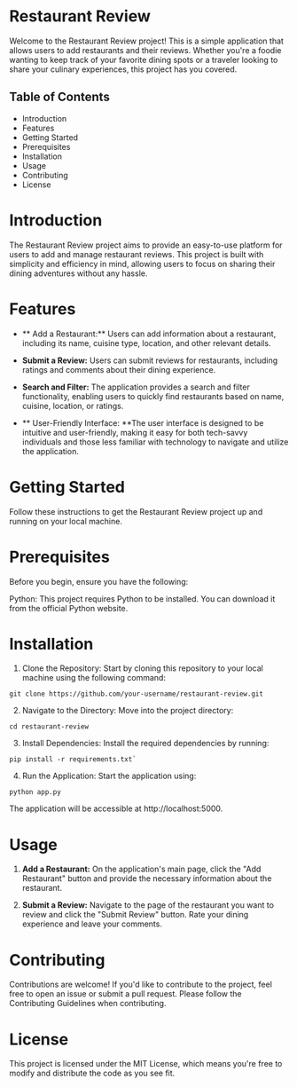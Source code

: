 
# Restaurant Review
Welcome to the Restaurant Review project! This is a simple application that allows users to add restaurants and their reviews. Whether you're a foodie wanting to keep track of your favorite dining spots or a traveler looking to share your culinary experiences, this project has you covered.

## Table of Contents
- Introduction
- Features
- Getting Started
- Prerequisites
- Installation
- Usage
- Contributing
- License

# Introduction
The Restaurant Review project aims to provide an easy-to-use platform for users to add and manage restaurant reviews. This project is built with simplicity and efficiency in mind, allowing users to focus on sharing their dining adventures without any hassle.

# Features
- ** Add a Restaurant:** Users can add information about a restaurant, including its name, cuisine type, location, and other relevant details.

- **Submit a Review:** Users can submit reviews for restaurants, including ratings and comments about their dining experience.

- **Search and Filter:** The application provides a search and filter functionality, enabling users to quickly find restaurants based on name, cuisine, location, or ratings.

- ** User-Friendly Interface: **The user interface is designed to be intuitive and user-friendly, making it easy for both tech-savvy individuals and those less familiar with technology to navigate and utilize the application.

# Getting Started
Follow these instructions to get the Restaurant Review project up and running on your local machine.

# Prerequisites
Before you begin, ensure you have the following:

Python: This project requires Python to be installed. You can download it from the official Python website.

# Installation
1. Clone the Repository: Start by cloning this repository to your local machine using the following command:

```
git clone https://github.com/your-username/restaurant-review.git
```

2. Navigate to the Directory: Move into the project directory:

```
cd restaurant-review
```
3. Install Dependencies: Install the required dependencies by running:

```
pip install -r requirements.txt`
```

4. Run the Application: Start the application using:

```
python app.py
```
The application will be accessible at http://localhost:5000.

# Usage
1. **Add a Restaurant:** On the application's main page, click the "Add Restaurant" button and provide the necessary information about the restaurant.

2. **Submit a Review:** Navigate to the page of the restaurant you want to review and click the "Submit Review" button. Rate your dining experience and leave your comments.

# Contributing
Contributions are welcome! If you'd like to contribute to the project, feel free to open an issue or submit a pull request. Please follow the Contributing Guidelines when contributing.

# License
This project is licensed under the MIT License, which means you're free to modify and distribute the code as you see fit.
